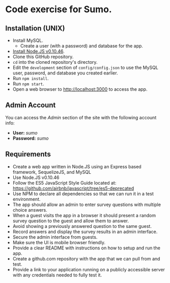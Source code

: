 # Code exercise for Sumo.

## Installation (UNIX)

+ Install MySQL.
  + Create a user (with a password) and database for the app.
+ [Install Node.JS v0.10.46](https://docs.npmjs.com/getting-started/installing-node).
+ Clone this GitHub repository.
+ `cd` into the cloned repository's directory.
+ Edit the `development` section of `config/config.json` to use the MySQL user, password, and database you created earlier.
+ Run `npm install`.
+ Run `npm start`.
+ Open a web browser to [http://localhost:3000](http://localhost:3000) to access the app.

## Admin Account

You can access the _Admin_ section of the site with the following account info:

+ **User:** _sumo_
+ **Password:** _sumo_

## Requirements

+ Create a web app written in Node.JS using an Express based framework, SequelizeJS, and MySQL
+ Use Node.JS v0.10.46
+ Follow the ES5 JavaScript Style Guide located at: https://github.com/airbnb/javascript/tree/es5-deprecated
+ Use NPM to declare all dependencies so that we can run it in a test environment.
+ The app should allow an admin to enter survey questions with multiple choice answers.
+ When a guest visits the app in a browser it should present a random survey question to the guest and allow them to answer.
+ Avoid showing a previously answered question to the same guest.
+ Record answers and display the survey results in an admin interface.
+ Secure the admin interface from guests.
+ Make sure the UI is mobile browser friendly.
+ Provide a clear README with instructions on how to setup and run the app.
+ Create a github.com repository with the app that we can pull from and test.
+ Provide a link to your application running on a publicly accessible server with any credentials needed to fully test it.

